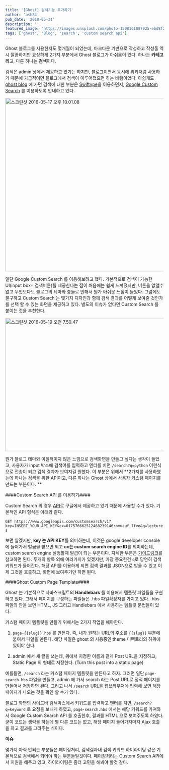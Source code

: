 ```yaml
---
title: '[Ghost] 검색기능 추가하기'
author: 'ash84'
pub_date: '2018-05-31'
description: ''
featured_image: 'https://images.unsplash.com/photo-1508161887025-ebd8f2813550?ixlib=rb-0.3.5&ixid=eyJhcHBfaWQiOjEyMDd9&s=2f43153987d39aa20d3fc5f2053f4cf6&auto=format&fit=crop&w=1950&q=80'
tags: ['ghost', 'Blog', 'search', 'custom search api']
---
```


Ghost 블로그를 사용한지도 몇개월이 되었는데, 마크다운 기반으로 작성하고 작성툴 역시 깔끔하지만 요상하게 2가지 부분에서 Ghost 블로그가 아쉬움이 있다. 하나는 **카테고리**고, 다른 하나는 **검색**이다. 

검색은 admin 상에서 제공하고 있기는 하지만, 블로그이면서 동시에 위키처럼 사용하기 때문에 가급적이면 블로그에서 검색이 이루어졌으면 하는 바램이었다. 아쉽게도 [ghost blog](http://blog.ghost.org) 에 가면 검색에 대한 부분은 [Swiftype](http://academy.ghost.org/how-to-add-swiftype-search-to-your-ghost-blog/)을 이용하던지, [Google Custom Search](http://academy.ghost.org/how-to-add-google-custom-search-to-your-ghost-blog/) 를 이용하도록 안내하고 있다. 


<a data-flickr-embed="true"  href="https://www.flickr.com/photos/sh84ahn/27038657236/in/dateposted-public/" title="스크린샷 2016-05-17 오후 10.01.08"><img src="https://farm8.staticflickr.com/7223/27038657236_6c2c62b324_z.jpg" width="552" height="549" alt="스크린샷 2016-05-17 오후 10.01.08"></a><script async src="//embedr.flickr.com/assets/client-code.js" charset="utf-8"></script>


일단 Google Custom Search 를 이용해보려고 했다. 기본적으로 검색이 가능한 UI(input box+ 검색버튼)를 제공한다는 점이 처음에는 쉽게 느껴졌지만, 버튼을 없앨수 없고 무엇보다도 블로그의 테마와 충돌로 인해서 뭔가 아쉬운 느낌이 들었다. 그럼에도 불구하고 Custom Search 는 몇가지 디자인과 함께 검색 결과를 어떻게 보여줄 것인가를 선택 할 수 있는 화면을 제공하고 있다. 별도의 이슈가 없다면 Custom Search 를 붙이는 것을 추천한다. 


<a data-flickr-embed="true"  href="https://www.flickr.com/photos/sh84ahn/27006743132/in/dateposted-public/" title="스크린샷 2016-05-19 오전 7.50.47"><img src="https://farm8.staticflickr.com/7499/27006743132_c6fa6c4f14_z.jpg" width="640" height="422" alt="스크린샷 2016-05-19 오전 7.50.47"></a><script async src="//embedr.flickr.com/assets/client-code.js" charset="utf-8"></script>


뭔가 블로그 테마와 이질적이지 않은 느낌으로 검색화면을 만들고 싶다는 생각이 들었고, 사용자가 input 박스에 검색어를 입력하고 엔터를 치면 `/search?q=python` 이런식으로 전송이 되고 검색 결과가 보여지길 원했다. 이 부분은 위해서 **2가지를 사용하였는데 하나는 검색을 위한 API이고, 다른 하나는 Ghost 상에서 사용자 커스텀 페이지를 만드는 부분이다. **

####Custom Search API 를 이용하기####

Custom Search 의 경우 [API](https://developers.google.com/custom-search/json-api/v1/using_rest#making_a_request)로 구글에서 제공하고 있기 때문에 사용할 수가 있다. 기본적인 API 형식은 아래와 같다. 

`GET https://www.googleapis.com/customsearch/v1?key=INSERT_YOUR_API_KEY&cx=017576662512468239146:omuauf_lfve&q=lectures`


보면 알겠지만, **key 는  API KEY**를 의미하는데, 이것은 google developer console 에 들어가서 발금을 받으면 되고 **cx는 custom search engine ID**를 의미하는데, custom search engine 설정할때 발급이 되는 부분이다. 자세한 부분은 [가이드링크](https://developers.google.com/custom-search/json-api/v1/using_rest)를 참고하면 된다. 두개의 항목 외에 여러가지가 있겠지만, 가장 중요한건 `q`로 당연히 검색 키워드가 들어간다. 해당 API를 이용하게 되면 검색 결과를 JSON으로 받을 수 있고 이제 그것을 호출하고, 화면에 보여주기만 하면 된다. 

####Ghost Custom Page Template####

Ghost 는 기본적으로 자바스크립트의 **Handlebars** 를 이용해서 템플릿 파일들을 구현하고 있다. 그래서 페이지를 구성하는 파일들은 .hbs 파일확장자를 가지고 있다. .hbs 파일의 안을 보면 HTML, JS 그리고 Handlebars 에서 사용하는 템플릿 문법들이 있다. 

커스텀 페이지 템플릿을 만들기 위해서는 2가지 작업을 해야한다. 

1. `page-{{slug}}.hbs` 를 만든다. 즉, 내가 원하는 URL의 주소를 `{{slug}}` 부분에 붙여서 파일을 만든다. 해당 파일은 ghost 의 사용중인 theme 디렉토리의 하위에 있어야 한다. 

2. admin 에서 새 글을 쓰는데, 위에서 지정한 이름과 같게 Post URL을 지정하고, Static Page 의 형태로 저장한다. (Turn this post into a static page)

예를들면, `/search` 라는 커스텀 페이지 템플릿을 만든다고 하자. 그러면 일단 `page-search.hbs` 파일을 만들고, admin 에 가서 search 라는 Post URL로 정적 페이지를 만들어서 저장하면 된다. 그리고 나서 `/search` URL을 웹브라우저에 입력해 보면 해당 페이지가 나오는 것을 확인 할 수가 있다. 

블로그 화면의 사이드바 검색박스에서 키워드를 입력하고 엔터를 치면, `/search?q=keyword` 로 요청을 보내게 하였고, `page-search.hbs` 에서는 해당 키워드를 가져와서 Google Custom Search API 를 호출한후, 결과를 HTML 으로 보여주도록 하였다. 굳이 코드는 생략을 하는데 별 다른 코드는 없고, 해당 페이지 들어가자마자 Ajax 호출을 하고 결과를 그려주는 식이다. 


**이슈**

몇가지 아직 안되는 부분들은 페이징처리, 검색결과내 검색 키워드 하이라이팅 같은 기본적으로 검색에서 되어야 하는 부분들일것이다. 페이징처리는 Custom Search API에서 지원을 해주고 있고, 하이라이팅은 좀더 고민을 해봐야 할것 같다. 



